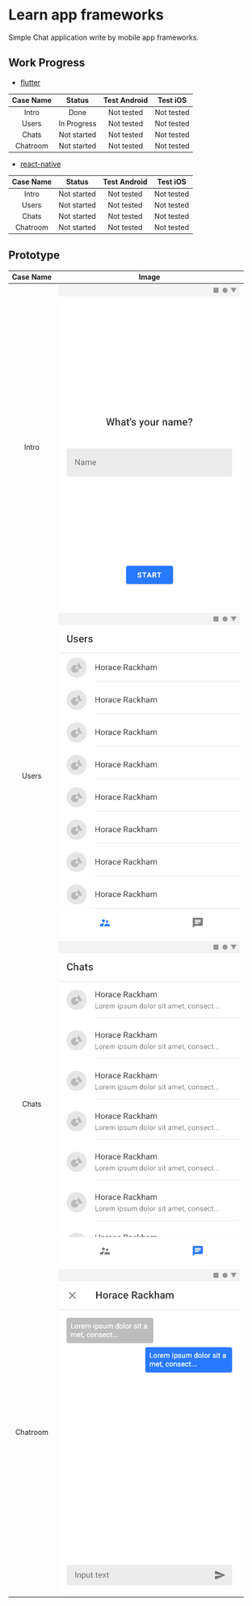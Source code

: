 # Learn app frameworks

Simple Chat application write by mobile app frameworks.

## Work Progress

- [flutter](/flutter)

| Case Name |   Status    | Test Android |  Test iOS  |
| :-------: | :---------: | :----------: | :--------: |
|   Intro   |    Done     |  Not tested  | Not tested |
|   Users   | In Progress |  Not tested  | Not tested |
|   Chats   | Not started |  Not tested  | Not tested |
| Chatroom  | Not started |  Not tested  | Not tested |

- [react-native](/react-native)

| Case Name |   Status    | Test Android |  Test iOS  |
| :-------: | :---------: | :----------: | :--------: |
|   Intro   | Not started |  Not tested  | Not tested |
|   Users   | Not started |  Not tested  | Not tested |
|   Chats   | Not started |  Not tested  | Not tested |
| Chatroom  | Not started |  Not tested  | Not tested |

## Prototype

| Case Name |                            Image                             |
| :-------: | :----------------------------------------------------------: |
|   Intro   |    ![Prototype of Intro](/resources/prototypes/Intro.png)    |
|   Users   | ![Prototype of Users](/resources/prototypes/Main_Users.png)  |
|   Chats   | ![Prototype of Chats](/resources/prototypes/Main_Chats.png)  |
| Chatroom  | ![Prototype of Chatroom](/resources/prototypes/Chatroom.png) |
